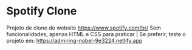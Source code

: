 # Spotify Clone
Projeto de clone do website https://www.spotify.com/br/ Sem funcionalidades, apenas HTML e CSS para praticar |
Se preferir, teste o projeto em: https://admiring-nobel-9e3224.netlify.app
